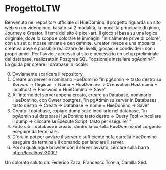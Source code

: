 # ProgettoLTW
Benvenuto nel repository ufficiale di HueDomino. Il progetto riguarda un sito web su un videogioco, basato su 2 modalità, la modalità principale di gioco, Journey e Creator. Il tema del sito è pixel-art.
Il gioco si basa su una logica originale, dove lo scopo è colorare le immagini "inizialmente prive di colore", con un set di mosse limitate e ben definite.
Creator invece è una modalità creativa dove è possibile realizzare dei livelli, giocarci e condividerli con i propri amici.
Per l'avvio e accesso al sito è necessario un setup preliminale del database, realizzato in Postgres SQL "opzionale installare pgAdmin4".
La guida per creare il database in locale:

0) Ovviamente scaricare il repository.
1) Creare un server e nominarlo HueDomino  "in pgAdmin -> tasto destro su Servers -> Register -> Name = HueDomino -> Connection Host name = localhost -> Password = HueDomino -> Save"
2) All'interno del server appena creato, creare un Database, nominarlo HueDomino, con Owner postgres, "in pgAdmin su server in Databases tasto destro -> Create -> Database -> nome = HueDomino -> Save"
3) Creato il database, copiare dump.sql e incollarlo nel database, "in pgAdmin sul database HueDomino tasto destro -> Query Tool ->incollare il dump -> cliccare su Execute Script 'tasto per eseguire' "
4) Fatto ciò il database è creato, dentro la cartella HueDomino del sorgente eseguire da terminale <npm install>.
5) D'ora in poi per avviare il server è sufficiente nella cartella HueDomino eseguire da terminale il comando <node server.js> per lanciare il server.
6) Poi su qualunque browser con il server avviato, cercare sulla barra <http://localhost:3000/>

Un colorato saluto da:
Federico Zaza,
Francesco Torella,
Camilla Sed.
